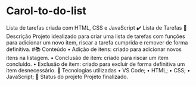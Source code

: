 # Carol-to-do-list
Lista de tarefas criada com HTML, CSS e JavaScript
✔️ Lista de Tarefas
📝 Descrição
Projeto idealizado para criar uma lista de tarefas com funções para adicionar um novo item, riscar a tarefa cumprida e remover de forma definitiva.
#📚 Conteúdo
•	Adição de itens: criado para adicionar novos itens na listagem.
•	Conclusão de item: criado para riscar um item concluído.
•	Exclusão de item: criado para excluir de forma definitiva um item desnecessário.
🔧 Tecnologias utilizadas
•	VS Code;
•	HTML;
•	CSS;
•	JavaScript;
🎯 Status do projeto
Projeto finalizado.
